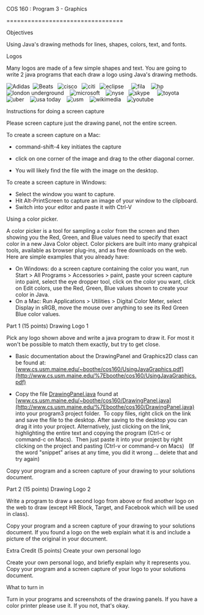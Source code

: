 COS 160 : Program 3 - Graphics  

=================================

Objectives

Using Java's drawing methods for lines, shapes, colors, text, and fonts.  

Logos  

Many logos are made of a few simple shapes and text. You are going to write 2 java programs that each draw a logo using Java's drawing methods.  

![Adidas](https://www.cs.usm.maine.edu/~boothe/cos160/programs/Program3_files/adidas.jpg)  ![Beats](https://www.cs.usm.maine.edu/~boothe/cos160/programs/Program3_files/beats.png)   ![cisco](https://www.cs.usm.maine.edu/~boothe/cos160/programs/Program3_files/cisco.jpg)   ![citi](https://www.cs.usm.maine.edu/~boothe/cos160/programs/Program3_files/citi.png)   ![eclipse](https://www.cs.usm.maine.edu/~boothe/cos160/programs/Program3_files/eclipse.png)     ![fila](https://www.cs.usm.maine.edu/~boothe/cos160/programs/Program3_files/fila.png)    ![hp](https://www.cs.usm.maine.edu/~boothe/cos160/programs/Program3_files/hp.jpg)    ![london underground](https://www.cs.usm.maine.edu/~boothe/cos160/programs/Program3_files/london-underground.png)    ![microsoft](https://www.cs.usm.maine.edu/~boothe/cos160/programs/Program3_files/microsoft.png)    ![nyse](https://www.cs.usm.maine.edu/~boothe/cos160/programs/Program3_files/nyse.jpg)   ![skype](https://www.cs.usm.maine.edu/~boothe/cos160/programs/Program3_files/skype.png)     ![toyota](https://www.cs.usm.maine.edu/~boothe/cos160/programs/Program3_files/toyota.png)    ![uber](https://www.cs.usm.maine.edu/~boothe/cos160/programs/Program3_files/uber.png)    ![usa today](https://www.cs.usm.maine.edu/~boothe/cos160/programs/Program3_files/USATODAY.png)    ![usm](https://www.cs.usm.maine.edu/~boothe/cos160/programs/Program3_files/usm.png)    ![wikimedia](https://www.cs.usm.maine.edu/~boothe/cos160/programs/Program3_files/Wikimedia.png)    ![youtube](https://www.cs.usm.maine.edu/~boothe/cos160/programs/Program3_files/YouTube.png)  

Instructions for doing a screen capture  

Please screen capture just the drawing panel, not the entire screen.

To create a screen capture on a Mac:

*   command-shift-4 key initiates the capture
*   click on one corner of the image and drag to the other diagonal corner.   
    
*   You will likely find the file with the image on the desktop.  
    

To create a screen capture in Windows:

*   Select the window you want to capture.
*   Hit Alt-PrintScreen to capture an image of your window to the clipboard.
*   Switch into your editor and paste it with Ctrl-V

  

Using a color picker.  

A color picker is a tool for sampling a color from the screen and then showing you the Red, Green, and Blue values need to specify that exact color in a new Java Color object. Color pickers are built into many grahpical tools, available as browser plug-ins, and as free downloads on the web. Here are simple examples that you already have:  

*   On Windows: do a screen capture containing the color you want, run Start > All Programs > Accessories > paint, paste your screen capture into paint, select the eye dropper tool, click on the color you want, click on Edit colors, use the Red, Green, Blue values shown to create your color in Java.
*   On a Mac: Run Applications > Utilities > Digital Color Meter, select Display in sRGB, move the mouse over anything to see its Red Green Blue color values.  
    

Part 1 (15 points) Drawing Logo 1  

Pick any logo shown above and write a java program to draw it. For most it won't be possible to match them exactly, but try to get close.

*   Basic documentation about the DrawingPanel and Graphics2D class can be found at: [www.cs.usm.maine.edu/~boothe/cos160/UsingJavaGraphics.pdf](http://www.cs.usm.maine.edu/%7Eboothe/cos160/UsingJavaGraphics.pdf)

*   Copy the file [DrawingPanel.java](http://www.cs.usm.maine.edu/%7Emacleod/courses/cos160/Fall2016/Labs/DrawingPanel.java) found at [www.cs.usm.maine.edu/~boothe/cos160/DrawingPanel.java](http://www.cs.usm.maine.edu/%7Eboothe/cos160/DrawingPanel.java) into your program3 project folder.  To copy files, right click on the link and save the file to the desktop. After saving to the desktop you can drag it into your project. Alternatively, just clicking on the link, highlighting the entire text and copying the program (Ctrl-c or command-c on Macs).  Then just paste it into your project by right clicking on the project and pasting (Ctrl-v or command-v on Macs)   (If the word "snippet" arises at any time, you did it wrong ... delete that and try again)

Copy your program and a screen capture of your drawing to your solutions document.  

Part 2 (15 points) Drawing Logo 2  

Write a program to draw a second logo from above or find another logo on the web to draw (except HR Block, Target, and Facebook which will be used in class).  

Copy your program and a screen capture of your drawing to your solutions document. If you found a logo on the web explain what it is and include a picture of the original in your document.

Extra Credit (5 points) Create your own personal logo  

Create your own personal logo, and briefly explain why it represents you.  
Copy your program and a screen capture of your logo to your solutions document.  

What to turn in  

Turn in your programs and screenshots of the drawing panels. If you have a color printer please use it. If you not, that's okay.
